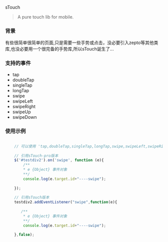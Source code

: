 sTouch

> A pure touch lib for mobile.

### 背景

有些很简单很简单的页面,只是需要一些手势或点击，没必要引入zepto等其他类库,也没必要用一个很完备的手势库,所以sTouch诞生了...

### 支持的事件

- tap
- doubleTap
- singleTap
- longTap
- swipe
- swipeLeft
- swipeRight
- swipeUp
- swipeDown

### 使用示例

``` javascript
    
    // 可以使用 'tap,doubleTap,singleTap,longTap,swipe,swipeLeft,swipeRight,swipeUp,swipeDown'事件
    
    // 引用sTouch-pro版本
    $('#testdiv2').on('swipe', function (e){
        /**
        * e {Object} 事件对象
        **/ 
        console.log(e.target.id+"----swipe");
    
    });
    
    // 引用sTouch版本
    testdiv2.addEventListener("swipe",function(e){
        
       /**
        * e {Object} 事件对象
        **/ 
        console.log(e.target.id+"----swipe");
         
    },false);

```

